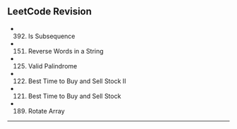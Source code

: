 ## LeetCode Revision

- 392. Is Subsequence
- 151. Reverse Words in a String
- 125. Valid Palindrome
- 122. Best Time to Buy and Sell Stock II
- 121. Best Time to Buy and Sell Stock
- 189. Rotate Array

---
